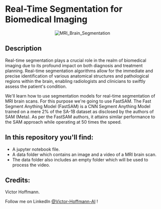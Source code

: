 # Real-Time Segmentation for Biomedical Imaging
<p align="center">
  <img src="https://github.com/VictorHoffmann1/FastSAM-Biomedical-Imaging/assets/107257366/c78ec35f-a2a5-40ad-a804-d1220a9d80d1" alt="MRI_Brain_Segmentation" />
</p>



## Description

Real-time segmentation plays a crucial role in the realm of biomedical imaging due to its profound impact on both diagnosis and treatment planning. Real-time segmentation algorithms allow for the immediate and precise identification of various anatomical structures and pathological regions within the brain, enabling radiologists and clinicians to swiftly assess the patient's condition.

We'll learn how to use segmentation models for real-time segmentation of MRI brain scans. For this purpose we're going to use FastSAM.
The Fast Segment Anything Model (FastSAM) is a CNN Segment Anything Model trained on a mere 2% of the SA-1B dataset as disclosed by the authors of SAM (Meta). As per the FastSAM authors, it attains similar performance to the SAM approach while operating at 50 times the speed.

## In this repository you'll find:

* A jupyter notebook file.
* A data folder which contains an image and a video of a MRI brain scan.
* The data folder also includes an empty folder which will be used to process the video.

## Credits: 

Victor Hoffmann.

Follow me on LinkedIn [@Victor-Hoffmann-AI](https://www.linkedin.com/in/victor-hoffmann-ai/) ! 
